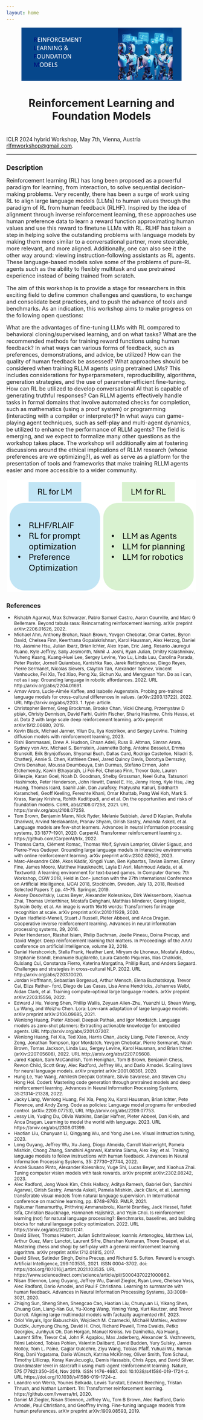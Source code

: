 ```yaml
---
layout: home
---
```

<figure>
<img src="/assets/img/rlfm_logo.png">
</figure>

<center>
<h1>Reinforcement Learning and Foundation Models</h1>
</center>

<br>
<div class="subsubheading">ICLR 2024 hybrid Workshop, May 7th, Vienna, Austria</div>

<div class="contact-heading"><a href='mailto:rlfmworkshop@gmail.com'>rlfmworkshop@gmail.com</a>.</div>

<hr class="small" style="border-width: 1pt; border-color: lightgray;">


<!--<h3 style='margin-bottom: 10pt;'>Sponsors</h3>-->

<!--<div class="center">-->
<!--	<div class='description' style='font-size: 11pt;'>-->
<!--This workshop is sponsored by:-->
<!--</div>-->
<!--  <div class="logo-sponsor"><img src="assets/img/sponsors/deepmind_logo.jpg" style="width:100pt;"></div>-->
<!--  <div class style="font-size: 11pt;">and</div>-->
<!--  <div class="logo-sponsor"><img src="assets/img/sponsors/cohere_wordmark_black.png" style="width:55pt; margin-bottom: 6pt;"></div>-->
<!--</div>-->

<div class='description' style='font-size: 11pt;'>

<h3 style='margin-bottom: 10pt;'>Description</h3>
<p>Reinforcement learning (RL) has long been proposed as a powerful paradigm for learning, from interaction, to solve sequential decision-making problems. Very recently, there has been a surge of work using RL to align large language models (LLMs) to human values through the paradigm of RL from human feedback (RLHF). Inspired by the idea of alignment through inverse reinforcement learning, these approaches use human preference data to learn a reward function approximating human values and use this reward to finetune LLMs with RL. RLHF has taken a step in helping solve the outstanding problems with language models by making them more similar to a conversational partner, more steerable, more relevant, and more aligned. Additionally, one can also see it the other way around: viewing instruction-following assistants as RL agents. These language-based models solve some of the problems of pure-RL agents such as the ability to flexibly multitask and use pretrained experience instead of being trained from scratch.

The aim of this workshop is to provide a stage for researchers in this exciting field to define common challenges and questions, to exchange and consolidate best practices, and to push the advance of tools and benchmarks. As an indication, this workshop aims to make progress on the following open questions:

What are the advantages of fine-tuning LLMs with RL compared to behavioral cloning/supervised learning, and on what tasks?
What are the recommended methods for training reward functions using human feedback? In what ways can various forms of feedback, such as preferences, demonstrations, and advice, be utilized? How can the quality of human feedback be assessed?
What approaches should be considered when training RLLM agents using pretrained LMs? This includes considerations for hyperparameters, reproducibility, algorithms, generation strategies, and the use of parameter-efficient fine-tuning.
How can RL be utilized to develop conversational AI that is capable of generating truthful responses?
Can RLLM agents effectively handle tasks in formal domains that involve automated checks for completion, such as mathematics (using a proof system) or programming (interacting with a compiler or interpreter)?
In what ways can game-playing agent techniques, such as self-play and multi-agent dynamics, be utilized to enhance the performance of RLLM agents?
The field is emerging, and we expect to formalize many other questions as the workshop takes place. The workshop will additionally aim at fostering discussions around the ethical implications of RLLM research (whose preferences are we optimizing?), as well as serve as a platform for the presentation of tools and frameworks that make training RLLM agents easier and more accessible to a wider community.
    </p>
</div>

<div style="text-align:center;"> <img src="assets/img/rllm.png" alt="RLLM" width="500"> </div>

<h3 style='margin-bottom: 10pt;'>References</h3>
<div class='references' style='font-size:9pt'>
<ul>

<li>Rishabh Agarwal, Max Schwarzer, Pablo Samuel Castro, Aaron Courville, and Marc G Bellemare.
Beyond tabula rasa: Reincarnating reinforcement learning. arXiv preprint arXiv:2206.01626, 2022.</li>

<li>Michael Ahn, Anthony Brohan, Noah Brown, Yevgen Chebotar, Omar Cortes, Byron David, Chelsea
Finn, Keerthana Gopalakrishnan, Karol Hausman, Alex Herzog, Daniel Ho, Jasmine Hsu, Julian
Ibarz, Brian Ichter, Alex Irpan, Eric Jang, Rosario Jauregui Ruano, Kyle Jeffrey, Sally Jesmonth,
Nikhil J. Joshi, Ryan Julian, Dmitry Kalashnikov, Yuheng Kuang, Kuang-Huei Lee, Sergey
Levine, Yao Lu, Linda Luu, Carolina Parada, Peter Pastor, Jornell Quiambao, Kanishka Rao, Jarek
Rettinghouse, Diego Reyes, Pierre Sermanet, Nicolas Sievers, Clayton Tan, Alexander Toshev,
Vincent Vanhoucke, Fei Xia, Ted Xiao, Peng Xu, Sichun Xu, and Mengyuan Yan. Do as i can, not
as i say: Grounding language in robotic affordances. 2022. URL http://arxiv.org/abs/2204.01691.</li>

<li>Arnav Arora, Lucie-Aimée Kaffee, and Isabelle Augenstein. Probing pre-trained language models
for cross-cultural differences in values. (arXiv:2203.13722), 2022. URL http://arxiv.org/abs/2203.
1.     type: article.</li>

<li>Christopher Berner, Greg Brockman, Brooke Chan, Vicki Cheung, Przemysław D ̨ebiak, Christy
Dennison, David Farhi, Quirin Fischer, Shariq Hashme, Chris Hesse, et al. Dota 2 with large scale
deep reinforcement learning. arXiv preprint arXiv:1912.06680, 2019.</li>

<li>Kevin Black, Michael Janner, Yilun Du, Ilya Kostrikov, and Sergey Levine. Training diffusion models
with reinforcement learning, 2023.</li>

<li>Rishi Bommasani, Drew A. Hudson, Ehsan Adeli, Russ B. Altman, Simran Arora, Sydney von Arx,
Michael S. Bernstein, Jeannette Bohg, Antoine Bosselut, Emma Brunskill, Erik Brynjolfsson,
Shyamal Buch, Dallas Card, Rodrigo Castellon, Niladri S. Chatterji, Annie S. Chen, Kathleen
Creel, Jared Quincy Davis, Dorottya Demszky, Chris Donahue, Moussa Doumbouya, Esin Durmus,
Stefano Ermon, John Etchemendy, Kawin Ethayarajh, Li Fei-Fei, Chelsea Finn, Trevor Gale,
Lauren Gillespie, Karan Goel, Noah D. Goodman, Shelby Grossman, Neel Guha, Tatsunori
Hashimoto, Peter Henderson, John Hewitt, Daniel E. Ho, Jenny Hong, Kyle Hsu, Jing Huang,
Thomas Icard, Saahil Jain, Dan Jurafsky, Pratyusha Kalluri, Siddharth Karamcheti, Geoff Keeling,
Fereshte Khani, Omar Khattab, Pang Wei Koh, Mark S. Krass, Ranjay Krishna, Rohith Kuditipudi,
and et al. On the opportunities and risks of foundation models. CoRR, abs/2108.07258, 2021. URL
https://arxiv.org/abs/2108.07258.</li>

<li>Tom Brown, Benjamin Mann, Nick Ryder, Melanie Subbiah, Jared D Kaplan, Prafulla Dhariwal,
Arvind Neelakantan, Pranav Shyam, Girish Sastry, Amanda Askell, et al. Language models are
few-shot learners. Advances in neural information processing systems, 33:1877–1901, 2020.
CarperAI. Transformer reinforcement learning x. https://github.com/CarperAI/trlx, 2022.</li>

<li>Thomas Carta, Clément Romac, Thomas Wolf, Sylvain Lamprier, Olivier Sigaud, and Pierre-Yves
Oudeyer. Grounding large language models in interactive environments with online reinforcement
learning. arXiv preprint arXiv:2302.02662, 2023.</li>

<li>Marc-Alexandre Côté, Akos Kádár, Xingdi Yuan, Ben Kybartas, Tavian Barnes, Emery Fine, James
Moore, Matthew Hausknecht, Layla El Asri, Mahmoud Adada, et al. Textworld: A learning
environment for text-based games. In Computer Games: 7th Workshop, CGW 2018, Held in Con-
junction with the 27th International Conference on Artificial Intelligence, IJCAI 2018, Stockholm,
Sweden, July 13, 2018, Revised Selected Papers 7, pp. 41–75. Springer, 2019.</li>

<li>Alexey Dosovitskiy, Lucas Beyer, Alexander Kolesnikov, Dirk Weissenborn, Xiaohua Zhai, Thomas
Unterthiner, Mostafa Dehghani, Matthias Minderer, Georg Heigold, Sylvain Gelly, et al. An
image is worth 16x16 words: Transformers for image recognition at scale. arXiv preprint
arXiv:2010.11929, 2020.</li>

<li>Dylan Hadfield-Menell, Stuart J Russell, Pieter Abbeel, and Anca Dragan. Cooperative inverse
reinforcement learning. Advances in neural information processing systems, 29, 2016.</li>

<li>Peter Henderson, Riashat Islam, Philip Bachman, Joelle Pineau, Doina Precup, and David Meger.
Deep reinforcement learning that matters. In Proceedings of the AAAI conference on artificial
intelligence, volume 32, 2018.</li>

<li>Daniel Hershcovich, Stella Frank, Heather Lent, Miryam de Lhoneux, Mostafa Abdou, Stephanie
Brandl, Emanuele Bugliarello, Laura Cabello Piqueras, Ilias Chalkidis, Ruixiang Cui, Constanza
Fierro, Katerina Margatina, Phillip Rust, and Anders Søgaard. Challenges and strategies in
cross-cultural NLP. 2022. URL http://arxiv.org/abs/2203.10020.</li>

<li>Jordan Hoffmann, Sebastian Borgeaud, Arthur Mensch, Elena Buchatskaya, Trevor Cai, Eliza Ruther-
ford, Diego de Las Casas, Lisa Anne Hendricks, Johannes Welbl, Aidan Clark, et al. Training
compute-optimal large language models. arXiv preprint arXiv:2203.15556, 2022.</li>

<li>Edward J Hu, Yelong Shen, Phillip Wallis, Zeyuan Allen-Zhu, Yuanzhi Li, Shean Wang, Lu Wang,
and Weizhu Chen. Lora: Low-rank adaptation of large language models. arXiv preprint
arXiv:2106.09685, 2021.</li>

<li>Wenlong Huang, Pieter Abbeel, Deepak Pathak, and Igor Mordatch. Language models as zero-shot
planners: Extracting actionable knowledge for embodied agents. URL http://arxiv.org/abs/2201.07207.</li>

<li>Wenlong Huang, Fei Xia, Ted Xiao, Harris Chan, Jacky Liang, Pete Florence, Andy Zeng, Jonathan
Tompson, Igor Mordatch, Yevgen Chebotar, Pierre Sermanet, Noah Brown, Tomas Jackson, Linda
Luu, Sergey Levine, Karol Hausman, and Brian Ichter. (arXiv:2207.05608), 2022. URL http://arxiv.org/abs/2207.05608.</li>

<li>Jared Kaplan, Sam McCandlish, Tom Henighan, Tom B Brown, Benjamin Chess, Rewon Child, Scott
Gray, Alec Radford, Jeffrey Wu, and Dario Amodei. Scaling laws for neural language models.
arXiv preprint arXiv:2001.08361, 2020.</li>

<li>Hung Le, Yue Wang, Akhilesh Deepak Gotmare, Silvio Savarese, and Steven Chu Hong Hoi. Coderl:
Mastering code generation through pretrained models and deep reinforcement learning. Advances
in Neural Information Processing Systems, 35:21314–21328, 2022.</li>

<li>Jacky Liang, Wenlong Huang, Fei Xia, Peng Xu, Karol Hausman, Brian Ichter, Pete Florence, and
Andy Zeng. Code as policies: Language model programs for embodied control. (arXiv:2209.07753), URL http://arxiv.org/abs/2209.07753.</li>

<li>Jessy Lin, Yuqing Du, Olivia Watkins, Danijar Hafner, Pieter Abbeel, Dan Klein, and Anca Dragan.
Learning to model the world with language. 2023. URL https://arxiv.org/abs/2308.01399.</li>

<li>Haotian Liu, Chunyuan Li, Qingyang Wu, and Yong Jae Lee. Visual instruction tuning, 2023.</li>

<li>Long Ouyang, Jeffrey Wu, Xu Jiang, Diogo Almeida, Carroll Wainwright, Pamela Mishkin, Chong
Zhang, Sandhini Agarwal, Katarina Slama, Alex Ray, et al. Training language models to follow
instructions with human feedback. Advances in Neural Information Processing Systems, 35:
27730–27744, 2022.</li>

<li>André Susano Pinto, Alexander Kolesnikov, Yuge Shi, Lucas Beyer, and Xiaohua Zhai. Tuning
computer vision models with task rewards. arXiv preprint arXiv:2302.08242, 2023.</li>

<li>Alec Radford, Jong Wook Kim, Chris Hallacy, Aditya Ramesh, Gabriel Goh, Sandhini Agarwal,
Girish Sastry, Amanda Askell, Pamela Mishkin, Jack Clark, et al. Learning transferable visual
models from natural language supervision. In International conference on machine learning, pp.
8748–8763. PMLR, 2021.</li>

<li>Rajkumar Ramamurthy, Prithviraj Ammanabrolu, Kianté Brantley, Jack Hessel, Rafet Sifa, Christian
Bauckhage, Hannaneh Hajishirzi, and Yejin Choi. Is reinforcement learning (not) for natural
language processing?: Benchmarks, baselines, and building blocks for natural language policy
optimization. 2022. URL https://arxiv.org/abs/2210.01241.</li>

<li>David Silver, Thomas Hubert, Julian Schrittwieser, Ioannis Antonoglou, Matthew Lai, Arthur Guez,
Marc Lanctot, Laurent Sifre, Dharshan Kumaran, Thore Graepel, et al. Mastering chess and shogi
by self-play with a general reinforcement learning algorithm. arXiv preprint arXiv:1712.01815,
2017.</li>

<li>David Silver, Satinder Singh, Doina Precup, and Richard S. Sutton. Reward is enough. Artificial
Intelligence, 299:103535, 2021. ISSN 0004-3702. doi: https://doi.org/10.1016/j.artint.2021.103535.
URL https://www.sciencedirect.com/science/article/pii/S0004370221000862.</li>

<li>Nisan Stiennon, Long Ouyang, Jeffrey Wu, Daniel Ziegler, Ryan Lowe, Chelsea Voss, Alec Radford,
Dario Amodei, and Paul F Christiano. Learning to summarize with human feedback. Advances in
Neural Information Processing Systems, 33:3008–3021, 2020.</li>

<li>Zhiqing Sun, Sheng Shen, Shengcao Cao, Haotian Liu, Chunyuan Li, Yikang Shen, Chuang Gan,
Liang-Yan Gui, Yu-Xiong Wang, Yiming Yang, Kurt Keutzer, and Trevor Darrell. Aligning large
multimodal models with factually augmented rlhf, 2023.</li>

<li>Oriol Vinyals, Igor Babuschkin, Wojciech M. Czarnecki, Michaël Mathieu, Andrew Dudzik, Junyoung
Chung, David H. Choi, Richard Powell, Timo Ewalds, Petko Georgiev, Junhyuk Oh, Dan Horgan,
Manuel Kroiss, Ivo Danihelka, Aja Huang, Laurent Sifre, Trevor Cai, John P. Agapiou, Max
Jaderberg, Alexander S. Vezhnevets, Rémi Leblond, Tobias Pohlen, Valentin Dalibard, David
Budden, Yury Sulsky, James Molloy, Tom L. Paine, Caglar Gulcehre, Ziyu Wang, Tobias Pfaff,
Yuhuai Wu, Roman Ring, Dani Yogatama, Dario Wünsch, Katrina McKinney, Oliver Smith,
Tom Schaul, Timothy Lillicrap, Koray Kavukcuoglu, Demis Hassabis, Chris Apps, and David
Silver. Grandmaster level in starcraft ii using multi-agent reinforcement learning. Nature, 575
(7782):350–354, Nov 2019. ISSN 1476-4687. doi: 10.1038/s41586-019-1724-z. URL https://doi.org/10.1038/s41586-019-1724-z.</li>

<li>Leandro von Werra, Younes Belkada, Lewis Tunstall, Edward Beeching, Tristan Thrush, and Nathan
Lambert. Trl: Transformer reinforcement learning. https://github.com/lvwerra/trl, 2020.</li>

<li>Daniel M Ziegler, Nisan Stiennon, Jeffrey Wu, Tom B Brown, Alec Radford, Dario Amodei, Paul
Christiano, and Geoffrey Irving. Fine-tuning language models from human preferences. arXiv
preprint arXiv:1909.08593, 2019.</li>
</ul>
</div>
